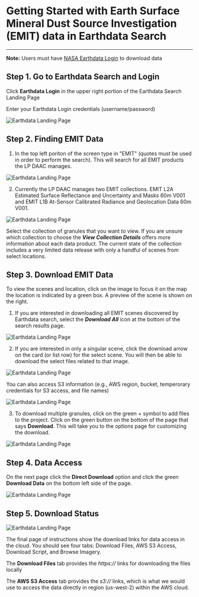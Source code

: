 # Getting Started with Earth Surface Mineral Dust Source Investigation (EMIT) data in Earthdata Search

---
**Note:** Users must have [NASA Earthdata Login](https://urs.earthdata.nasa.gov/home) to download data

## Step 1. Go to Earthdata Search and Login

Click **Earthdata Login** in the upper right portion of the Earthdata Search Landing Page

Enter your Earthdata Login credentials (username/password)  

![Earthdata Landing Page](https://i.imgur.com/CMzS6kA.jpeg)


## Step 2. Finding EMIT Data

1. In the top left poriton of the screen type in "EMIT" (quotes must be used in order to perform the search). This will search for all EMIT products the LP DAAC manages.

![Earthdata Landing Page](https://i.imgur.com/UeuG3bd.jpeg)

2. Currently the LP DAAC manages two EMIT collections.
EMIT L2A Estimated Surface Reflectance and Uncertainty and Masks 60m V001 and EMIT L1B At-Sensor Calibrated Radiance and Geolocation Data 60m V001.

![Earthdata Landing Page](https://i.imgur.com/j2zWRR2.png)

Select the collection of granules that you want to view. If you are unsure which collection to choose the ***View Collection Details*** offers more information about each data product. The current state of the collection includes a very limited data release with only a handful of scenes from select locations.

## Step 3. Download EMIT Data

To view the scenes and location, click on the image to focus it on the map the location is indicated by a green box. A preview of the scene is shown on the right.

1. If you are interested in downloading all EMIT scenes discovered by Earthdata search, select the ***Download All*** icon at the bottom of the search results page.

![Earthdata Landing Page](https://i.imgur.com/YjcAZvU.png)

2. If you are interested in only a singular scene, click the download arrow on the card (or list row) for the select scene. You will then be able to download the select files related to that image.

![Earthdata Landing Page](https://i.imgur.com/cdOsgm3.png)

You can also access S3 information (e.g., AWS region, bucket, temperorary credentials for S3 access, and file names)

![Earthdata Landing Page](https://i.imgur.com/Y4jVdD0.png)

3. To download multiple granules, click on the green + symbol to add files to the project. Click on the green button on the bottom of the page that says **Download**. This will take you to the options page for customizing the download.

![Earthdata Landing Page](https://i.imgur.com/ouESYWJ.png)

## Step 4. Data Access

On the next page click the **Direct Download** option and click the green **Download Data** on the bottom left side of the page.

![Earthdata Landing Page](https://i.imgur.com/NuoENO8.png)

## Step 5. Download Status

![Earthdata Landing Page](https://i.imgur.com/T3sbhau.png)

The final page of instructions show the download links for data access in the cloud. You should see four tabs: Download Files, AWS S3 Access, Download Script, and Browse Imagery.

The **Download Files** tab provides the *https://* links for downloading the files locally

The **AWS S3 Access** tab provides the  *s3://* links, which is what we would use to access the data directly in region (us-west-2) within the AWS cloud.


[def]: ScreenshotStep1.png